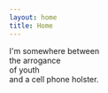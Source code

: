 ```yaml
---
layout: home
title: Home
---
```

<p>
I'm somewhere between
<br>
the arrogance
<br>
of youth
<br>
and a cell phone holster.
<br>
</p>
